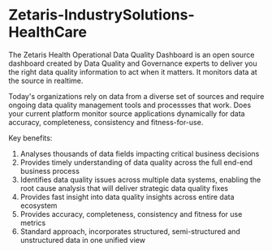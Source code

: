 # Zetaris-IndustrySolutions-HealthCare

The Zetaris Health Operational Data Quality Dashboard is an open source dashboard created by Data Quality and Governance experts to deliver you the right data quality information to act when it matters. It monitors data at the source in realtime.

Today's organizations rely on data from a diverse set of sources and require ongoing data quality management tools and processses that work. Does your current platform monitor source applications dynamically for data accuracy, completeness, consistency and fitness-for-use.

Key benefits:
1. Analyses thousands of data fields impacting critical business decisions
2. Provides timely understanding of data quality across the full end-end business process
3. Identifies data quality issues across multiple data systems, enabling the root cause analysis that will deliver strategic data quality fixes
4. Provides fast insight into data quality insights across entire data ecosystem
5. Provides accuracy, completeness, consistency and fitness for use metrics
6. Standard approach, incorporates structured, semi-structured and unstructured data in one unified view
